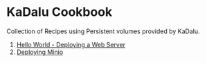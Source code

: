 # KaDalu Cookbook

Collection of Recipes using Persistent volumes provided by KaDalu.

1. [Hello World - Deploying a Web Server](web-server.md)
2. [Deploying Minio](minio.md)
